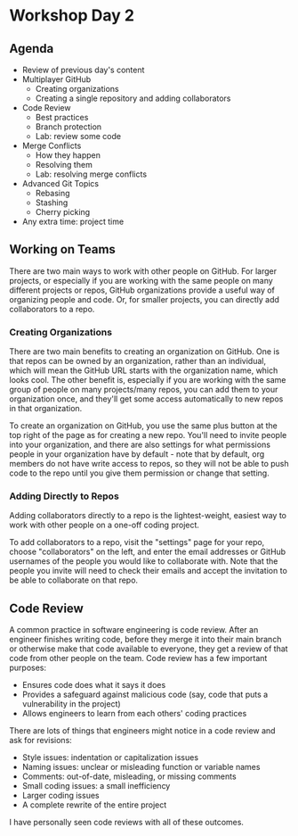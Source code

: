 # Workshop Day 2

## Agenda

- Review of previous day's content
- Multiplayer GitHub
    - Creating organizations
    - Creating a single repository and adding collaborators
- Code Review
    - Best practices
    - Branch protection
    - Lab: review some code
- Merge Conflicts
    - How they happen
    - Resolving them
    - Lab: resolving merge conflicts
- Advanced Git Topics
    - Rebasing
    - Stashing
    - Cherry picking
- Any extra time: project time

## Working on Teams

There are two main ways to work with other people on GitHub. For larger projects, or especially if you are working with the same people on many different projects or repos, GitHub organizations provide a useful way of organizing people and code. Or, for smaller projects, you can directly add collaborators to a repo.

### Creating Organizations

There are two main benefits to creating an organization on GitHub. One is that repos can be owned by an organization, rather than an individual, which will mean the GitHub URL starts with the organization name, which looks cool. The other benefit is, especially if you are working with the same group of people on many projects/many repos, you can add them to your organization once, and they'll get some access automatically to new repos in that organization.

To create an organization on GitHub, you use the same plus button at the top right of the page as for creating a new repo. You'll need to invite people into your organization, and there are also settings for what permissions people in your organization have by default - note that by default, org members do not have write access to repos, so they will not be able to push code to the repo until you give them permission or change that setting.

### Adding Directly to Repos

Adding collaborators directly to a repo is the lightest-weight, easiest way to work with other people on a one-off coding project.

To add collaborators to a repo, visit the "settings" page for your repo, choose "collaborators" on the left, and enter the email addresses or GitHub usernames of the people you would like to collaborate with. Note that the people you invite will need to check their emails and accept the invitation to be able to collaborate on that repo.

## Code Review

A common practice in software engineering is code review. After an engineer finishes writing code, before they merge it into their main branch or otherwise make that code available to everyone, they get a review of that code from other people on the team. Code review has a few important purposes:

* Ensures code does what it says it does
* Provides a safeguard against malicious code (say, code that puts a vulnerability in the project)
* Allows engineers to learn from each others' coding practices

There are lots of things that engineers might notice in a code review and ask for revisions:

* Style issues: indentation or capitalization issues
* Naming issues: unclear or misleading function or variable names
* Comments: out-of-date, misleading, or missing comments
* Small coding issues: a small inefficiency
* Larger coding issues
* A complete rewrite of the entire project

I have personally seen code reviews with all of these outcomes.

